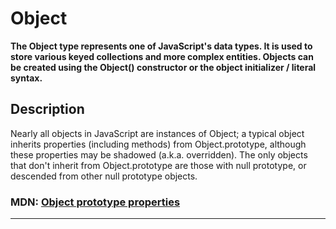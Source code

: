 # Object
**The Object type represents one of JavaScript's data types. It is used to store various keyed collections and more complex entities. Objects can be created using the Object() constructor or the object initializer / literal syntax.**

## Description
Nearly all objects in JavaScript are instances of Object; a typical object inherits properties (including methods) from Object.prototype, although these properties may be shadowed (a.k.a. overridden). The only objects that don't inherit from Object.prototype are those with null prototype, or descended from other null prototype objects.

### MDN: [Object prototype properties](https://developer.mozilla.org/en-US/docs/Web/JavaScript/Reference/Global_Objects/Object#object_prototype_properties)

---